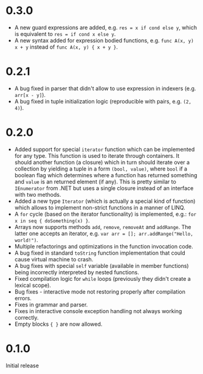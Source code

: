 # 0.3.0
 * A new guard expressions are added, e.g.
    `res = x if cond else y`, which is equivalent to 
    `res = if cond x else y`.
 * A new syntax added for expression bodied functions, e.g.
    `func A(x, y) x + y` instead of `func A(x, y) { x + y }`.

# 0.2.1
 * A bug fixed in parser that didn't allow to use expression
    in indexers (e.g. `arr[x - y]`).
 * A bug fixed in tuple initialization logic (reproducible
    with pairs, e.g. `(2, 4)`).

# 0.2.0
 * Added support for special `iterator` function which can be
    implemented for any type. This function is used to iterate
    through containers. It should another function (a closure)
    which in turn should iterate over a collection by yielding
    a tuple in a form `(bool, value)`, where `bool` if a
    boolean flag which determines where a function has
    returned something and `value` is an returned element 
    (if any). This is pretty similar to `IEnumerator` from
    .NET but uses a single closure instead of an interface
    with two methods.
 * Added a new type `Iterator` (which is actually a special
    kind of function) which allows to implement non-strict
    functions in a manner of LINQ.
 * A `for` cycle (based on the iterator functionality) is
    implemented, e.g.: `for x in seq { doSomething(x) }`.
 * Arrays now supports methods `add`, `remove`, `removeAt`
    and `addRange`. The latter one accepts an iterator, e.g.
    `var arr = []; arr.addRange("Hello, world!")`.
 * Multiple refactorings and optimizations in the function
    invocation code.
 * A bug fixed in standard `toString` function implementation
    that could cause virtual machine to crash.
 * A bug fixes with special `self` variable (available in
    member functions) being incorrectly interpreted by
    nested functions.
 * Fixed compilation logic for `while` loops (previously they
    didn't create a lexical scope).
 * Bug fixes - interactive mode not restoring properly after
    compilation errors.
 * Fixes in grammar and parser.
 * Fixes in interactive console exception handling not always
    working correctly.
 * Empty blocks `{ }` are now allowed.

# 0.1.0
Initial release
